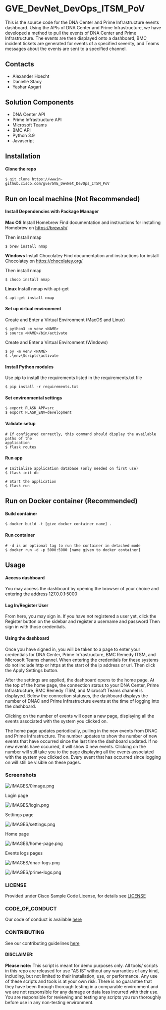 # GVE_DevNet_DevOps_ITSM_PoV
This is the source code for the DNA Center and Prime Infrastructure events 
dashboard. Using the APIs of DNA Center and Prime Infrastructure, we have 
developed a method to pull the events of DNA Center and Prime Infrastructure. 
The events are then displayed onto a dashboard, BMC incident tickets are 
generated for events of a specified severity, and Teams messages about the 
events are sent to a specified channel.



## Contacts
* Alexander Hoecht
* Danielle Stacy
* Yashar Asgari



## Solution Components
* DNA Center API
* Prime Infrastructure API
* Microsoft Teams
* BMC API
* Python 3.9
* Javascript



## Installation


#### Clone the repo
```
$ git clone https://wwwin-github.cisco.com/gve/GVE_DevNet_DevOps_ITSM_PoV
```



## Run on local machine (Not Recommended)


#### Install Dependencies with Package Manager
<b>Mac OS</b>
Install Homebrew
Find documentation and instructions for installing Homebrew on https://brew.sh/

Then install nmap 
```
$ brew install nmap
```


<b>Windows</b>
Install Chocolatey
Find documentation and instructions for install Chocolatey on https://chocolatey.org/

Then install nmap
```
$ choco install nmap
```


<b>Linux</b>
Install nmap with apt-get
```
$ apt-get install nmap
```


#### Set up virtual environment
Create and Enter a Virtual Environment (MacOS and Linux)
```
$ python3 -m venv <NAME>
$ source <NAME>/bin/activate
```


Create and Enter a Virtual Environment (Windows)
```
$ py -m venv <NAME>
$ .\env\Scripts\activate
```


#### Install Python modules
Use pip to install the requirements listed in the requirements.txt file
```
$ pip install -r requirements.txt
```


#### Set environmental settings
```
$ export FLASK_APP=src
$ export FLASK_ENV=development
```


#### Validate setup
```
# If configured correctly, this command should display the available paths of the 
application
$ flask routes
```


#### Run app
```
# Initialize application database (only needed on first use)
$ flask init-db

# Start the application
$ flask run
```



## Run on Docker container (Recommended)


#### Build container
```
$ docker build -t [give docker container name] .
```

#### Run container
```
# -d is an optional tag to run the container in detached mode
$ docker run -d -p 5000:5000 [name given to docker container]
```



## Usage


#### Access dashboard
You may access the dashboard by opening the browser of your choice and 
entering the address 127.0.0.1:5000 


#### Log In/Register User
From here, you may sign in. If you have not registered a user yet, click the 
Register button on the sidebar and register a username and password Then 
sign in with those credentials. 


#### Using the dashboard
Once you have signed in, you will be taken to a page to enter your 
credentials for DNA Center, Prime Infrastructure, BMC Remedy ITSM, and 
Microsoft Teams channel. When entering the credentials for these systems do 
not include http or https at the start of the ip address or url. Then click 
the Apply Settings button.

After the settings are applied, the dashboard opens to the home page. At the 
top of the home page, the connection status to your DNA Center, Prime 
Infrastructure, BMC Remedy ITSM, and Microsoft Teams channel is displayed. 
Below the connection statuses, the dashboard displays the number of DNAC and 
Prime Infrastructure events at the time of logging into the dashboard. 

Clicking on the number of events will open a new page, displaying all the 
events associated with the system you clicked on.

The home page updates periodically, pulling in the new events from DNAC and 
Prime Infrastructure. The number updates to show the number of new events 
that have occurred since the last time the dashboard updated. If no new 
events have occurred, it will show 0 new events. Clicking on the number will
still take you to the page displaying all the events associated with the 
system you clicked on. Every event that has occurred since logging on will 
still be visible on these pages.



### Screenshots

![/IMAGES/0image.png](/IMAGES/0image.png)

Login page

![/IMAGES/login.png](/IMAGES/login.png)

Settings page

![/IMAGES/settings.png](/IMAGES/settings.png)

Home page

![/IMAGES/home-page.png](/IMAGES/home-page.png)

Events logs pages

![/IMAGES/dnac-logs.png](/IMAGES/dnac-logs.png)

![/IMAGES/prime-logs.png](/IMAGES/prime-logs.png)

### LICENSE

Provided under Cisco Sample Code License, for details see [LICENSE](LICENSE.md)


### CODE_OF_CONDUCT

Our code of conduct is available [here](CODE_OF_CONDUCT.md)


### CONTRIBUTING

See our contributing guidelines [here](CONTRIBUTING.md)


#### DISCLAIMER:
<b>Please note:</b> This script is meant for demo purposes only. All tools/ scripts in this repo are released for use "AS IS" without any warranties of any kind, including, but not limited to their installation, use, or performance. Any use of these scripts and tools is at your own risk. There is no guarantee that they have been through thorough testing in a comparable environment and we are not responsible for any damage or data loss incurred with their use.
You are responsible for reviewing and testing any scripts you run thoroughly before use in any non-testing environment.
